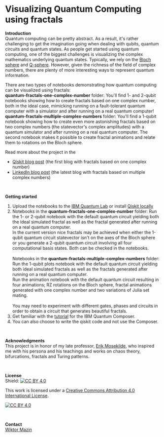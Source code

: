 # Visualizing Quantum Computing using fractals

**Introduction**
<br />
Quantum computing can be pretty abstract. As a result, it's rather challenging to get the imagination going when dealing with qubits, quantum circuits and quantum states. As people get started using quantum computing, one of the biggest challenges is visualizing the complex mathematics underlying quantum states. Typically, we rely on the [Bloch sphere](https://qiskit.org/textbook/ch-states/representing-qubit-states.html#bloch-sphere) and [Q-sphere](https://quantum-computing.ibm.com/composer/docs/iqx/visualizations#q-sphere-view). However, given the richness of the field of complex numbers, there are plenty of more interesting ways to represent quantum information.<br />

There are two types of notebooks demonstrating how quantum computing can be visualized using fractals: <br />
<b>quantum-fractals-one-complex-number</b> folder: You'll find 1- and 2-qubit notebooks showing how to create fractals based on one complex number, both in the ideal case, mimicking running on a fault-tolerant quantum computer with a simulator and after running on a real quantum computer! <br />
<b>quantum-fractals-multiple-complex-numbers</b> folder: You'll find a 1-qubit notebook showing how to create even more astonishing fractals based on two complex numbers (the statevector's complex amplitudes) with a quantum simulator and after running on a real quantum computer. The second notebook makes it possible to create fractal animations and relate them to rotations on the Bloch sphere.<br /> 

Read more about the project in the<br />
* [Qiskit blog post](https://qisk.it/3NayT1G) (the first blog with fractals based on one complex number)
* [LinkedIn blog post](https://www.linkedin.com/pulse/create-new-fractal-art-animations-wiktor-mazin-phd-mmt/) (the latest blog with fractals based on multiple complex numbers)
  
<br />


**Getting started**
1. Upload the notebooks to the [IBM Quantum Lab](https://quantum-computing.ibm.com/) or install [Qiskit locally](https://qiskit.org/documentation/getting_started.html) 
2. Notebooks in the <b>quantum-fractals-one-complex-number</b> folder: Run the 1- or 2-qubit notebook with the default quantum circuit yielding both the ideal simulated fractal as well as the fractal generated after running on a real quantum computer. <br />
In the current version nice fractals may be achieved when either the 1-qubit quantum circuit statevector isn't on the axes of the Bloch sphere or you generate a 2-qubit quantum circuit involving all four computational basis states. Both can be checked in the notebooks. <br /> <br />
Notebooks in the <b>quantum-fractals-multiple-complex-numbers</b> folder: Run the 1-qubit plots notebook with the default quantum circuit yielding both ideal simulated fractals as well as the fractals generated after running on a real quantum computer.<br />
Run the animation notebook with the default quantum circuit resulting in four animations; RZ rotations on the Bloch sphere, fractal animations generated with one complex number and two variations of Julia set mating.<br /><br />
You may need to experiment with different gates, phases and circuits in order to obtain a circuit that generates beautiful fractals. <br />
3. Get familiar with the [tutorial](https://quantum-computing.ibm.com/composer/docs/iqx/) for the IBM Quantum Composer. 
4. You can also choose to write the qiskit code and not use the Composer.

<br />

**Acknowledgments**
<br />
This project is in honor of my late professor, [Erik Mosekilde](https://www.researchgate.net/profile/Erik-Mosekilde), who inspired me with his persona and his teachings and works on chaos theory, bifurcations, fractals and Turing patterns.

<br />

**License**
<br />
Shield: [![CC BY 4.0][cc-by-shield]][cc-by]

This work is licensed under a
[Creative Commons Attribution 4.0 International License][cc-by].

[![CC BY 4.0][cc-by-image]][cc-by]

[cc-by]: http://creativecommons.org/licenses/by/4.0/
[cc-by-image]: https://i.creativecommons.org/l/by/4.0/88x31.png
[cc-by-shield]: https://img.shields.io/badge/License-CC%20BY%204.0-lightgrey.svg

<br />

**Contact**
<br />
[Wiktor Mazin](https://www.linkedin.com/in/wiktor-mazin-phd-emba-062321/)

